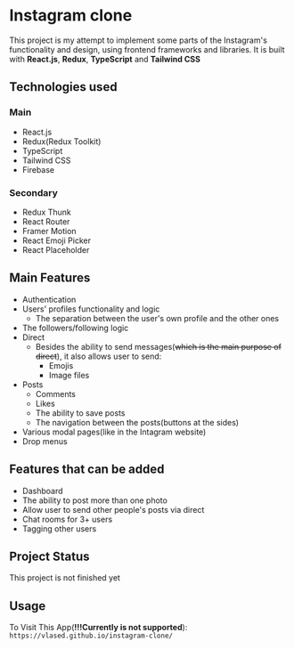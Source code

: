 # Instagram clone

This project is my attempt to implement some parts of the Instagram's functionality and design, using frontend frameworks and libraries. It is built with **React.js**, **Redux**, **TypeScript** and **Tailwind CSS** 

## Technologies used

### Main

+ React.js
+ Redux(Redux Toolkit)
+ TypeScript
+ Tailwind CSS
+ Firebase

### Secondary

+ Redux Thunk
+ React Router
+ Framer Motion
+ React Emoji Picker
+ React Placeholder

## Main Features

+ Authentication
+ Users' profiles functionality and logic
  + The separation between the user's own profile and the other ones
+ The followers/following logic
+ Direct
  + Besides the ability to send messages(~~which is the main purpose of direct~~), it also allows user to send:
    * Emojis
    * Image files
+ Posts
  + Comments
  + Likes
  + The ability to save posts
  + The navigation between the posts(buttons at the sides)
+ Various modal pages(like in the Intagram website)
+ Drop menus

## Features that can be added

+ Dashboard
+ The ability to post more than one photo
+ Allow user to send other people's posts via direct
+ Chat rooms for 3+ users
+ Tagging other users

## Project Status

This project is not finished yet

## Usage

To Visit This App(**!!!Currently is not supported**): `https://vlased.github.io/instagram-clone/`
